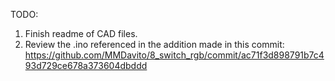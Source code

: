 TODO:
1. Finish readme of CAD files.
2. Review the .ino referenced in the addition made in this commit:
https://github.com/MMDavito/8_switch_rgb/commit/ac71f3d898791b7c493d729ce678a373604dbddd



